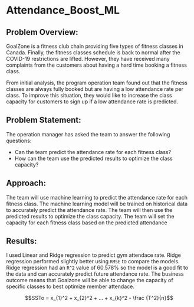 # Attendance_Boost_ML
 
## Problem Overview:

GoalZone is a fitness club chain providing five types of fitness classes in Canada. Finally, the fitness classes schedule is back to normal after the COVID-19 restrictions are lifted. However, they have received many complaints from the customers about having a hard time booking a fitness class.

From initial analysis, the program operation team found out that the fitness classes are always fully booked but are having a low attendance rate per class. To improve this situation, they would like to increase the class capacity for customers to sign up if a low attendance rate is predicted.

## Problem Statement:

The operation manager has asked the team to answer the following questions: 
- Can the team predict the attendance rate for each fitness class? 
- How can the team use the predicted results to optimize the class capacity?

## Approach: 
The team will use machine learning to predict the attendance rate for each fitness class. 
The machine learning model will be trained on historical data to accurately predict the attendance rate. 
The team will then use the predicted results to optimize the class capacity. The team will set the capacity for each fitness class based on the predicted attendance

## Results:

I used Linear and Ridge regression to predict gym attendace rate. 
Ridge regression performed slightly better using `RMSE` to compare the models.
Ridge regression had an `R^2` value of 60.578% so the model is a good fit to the data and can accurately predict future attendance rate.
The business outcome means that Goalzone will be able to change the capacity of specific classes to best optimize member attendace. 


$$SSTo = x_{1}^2 + x_{2}^2 + ... + x_{k}^2 - \frac {T^2}{n}$$
